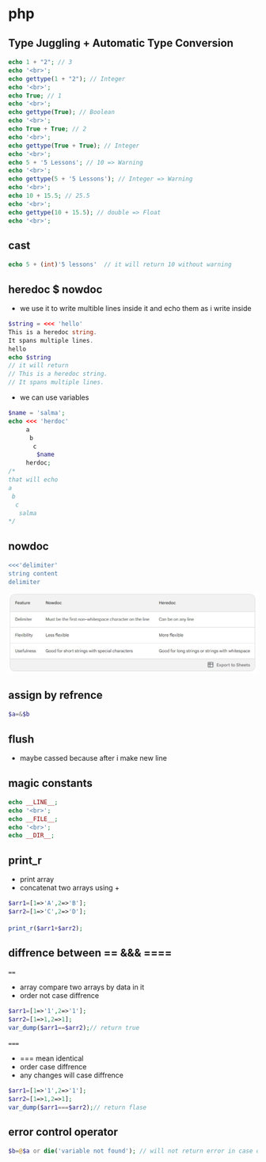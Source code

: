 # php
## Type Juggling + Automatic Type Conversion
```php
echo 1 + "2"; // 3
echo '<br>';
echo gettype(1 + "2"); // Integer
echo '<br>';
echo True; // 1
echo '<br>';
echo gettype(True); // Boolean
echo '<br>';
echo True + True; // 2
echo '<br>';
echo gettype(True + True); // Integer
echo '<br>';
echo 5 + '5 Lessons'; // 10 => Warning
echo '<br>';
echo gettype(5 + '5 Lessons'); // Integer => Warning
echo '<br>';
echo 10 + 15.5; // 25.5
echo '<br>';
echo gettype(10 + 15.5); // double => Float
echo '<br>';
```
## cast
```php
echo 5 + (int)'5 lessons'  // it will return 10 without warning
```
## heredoc $ nowdoc
- we use it to write multible lines inside it and echo them as i write inside
```php
$string = <<< 'hello'
This is a heredoc string.
It spans multiple lines.
hello
echo $string
// it will return 
// This is a heredoc string.
// It spans multiple lines.
```
- we can use variables
```php
$name = 'salma';
echo <<< 'herdoc'
     a
      b
       c
        $name
     herdoc;  
/*
that will echo
a
 b
  c
   salma
*/
```
## nowdoc
```php
<<<'delimiter'
string content
delimiter
```
![](images/nowdocAndHeredoc.jpg)
## assign by refrence
```php
$a=&$b
```
## flush 
- maybe cassed because after <?php ?> i make new line 
## magic constants
```php
echo __LINE__;
echo '<br>';
echo __FILE__;
echo '<br>';
echo __DIR__;
```
## print_r
- print array
- concatenat two arrays using +
```php
$arr1=[1=>'A',2=>'B'];
$arr2=[1=>'C',2=>'D'];

print_r($arr1+$arr2);
```
## diffrence between == &&& ====
`==`
- array compare two arrays by data in it 
- order not case diffrence
```php
$arr1=[1=>'1',2=>'1'];
$arr2=[1=>1,2=>1];
var_dump($arr1==$arr2);// return true
```
`===`
- === mean identical
- order case diffrence
- any changes will case diffrence
```php
$arr1=[1=>'1',2=>'1'];
$arr2=[1=>1,2=>1];
var_dump($arr1===$arr2);// return flase
```
## error control operator
```php
$b=@$a or die('variable not found'); // will not return error in case of errors
```